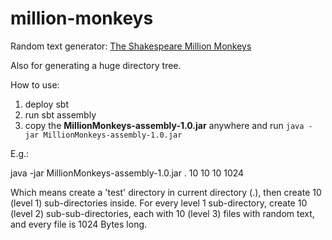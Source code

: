 million-monkeys
===============
Random text generator: [The Shakespeare Million Monkeys](http://en.wikipedia.org/wiki/Infinite_monkey_theorem)

Also for generating a huge directory tree.

How to use:

1. deploy sbt
2. run sbt assembly
3. copy the **MillionMonkeys-assembly-1.0.jar** anywhere and run `java -jar MillionMonkeys-assembly-1.0.jar`

E.g.:

java -jar MillionMonkeys-assembly-1.0.jar . 10 10 10 1024

Which means create a 'test' directory in current directory (.),
then create 10 (level 1) sub-directories inside. For every level 1 sub-directory,
create 10 (level 2) sub-sub-directories, each with 10 (level 3) files with random text,
and every file is 1024 Bytes long.
